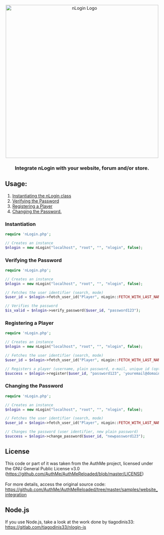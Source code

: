 <div id="nlogin-logo" align="center">
    <br />
    <img src="https://www.nickuc.com/static/assets/img/nlogin.svg" alt="nLogin Logo" width="500"/>
    <h3>Integrate nLogin with your website, forum and/or store.</h3>
</div>

## Usage:
1. [Instantiating the nLogin class](#instantiation)
2. [Verifying the Password](#verifying-the-password)
3. [Registering a Player](#registering-a-player)
4. [Changing the Password.](#changing-the-password)

### <div id="instantiation">Instantiation</div>

```php
require 'nLogin.php';

// Creates an instance
$nlogin = new nLogin("localhost", "root", "", "nlogin", false);
```

### <div id="verifying-the-password">Verifying the Password</div>

```php
require 'nLogin.php';

// Creates an instance
$nlogin = new nLogin("localhost", "root", "", "nlogin", false);

// Fetches the user identifier (search, mode)
$user_id = $nlogin->fetch_user_id("Player", nLogin::FETCH_WITH_LAST_NAME);

// Verifies the password
$is_valid = $nlogin->verify_password($user_id, "password123");
```

### <div id="registering-a-player">Registering a Player</div>

```php
require 'nLogin.php';

// Creates an instance
$nlogin = new nLogin("localhost", "root", "", "nlogin", false);

// Fetches the user identifier (search, mode)
$user_id = $nlogin->fetch_user_id("Player", nLogin::FETCH_WITH_LAST_NAME);

// Registers a player (username, plain password, e-mail, unique id (optional), mojang id (optional), bedrock id (optional))
$success = $nlogin->register($user_id, "password123", 'youremail@domain.com', null, null, null);
```

### <div id="changing-the-password">Changing the Password</div>

```php
require 'nLogin.php';

// Creates an instance
$nlogin = new nLogin("localhost", "root", "", "nlogin", false);

// Fetches the user identifier (search, mode)
$user_id = $nlogin->fetch_user_id("Player", nLogin::FETCH_WITH_LAST_NAME);

// Changes the password (user identifier, new plain password)
$success = $nlogin->change_password($user_id, "newpassword123");
```

## <div id="license">License</div>
This code or part of it was taken from the AuthMe project, licensed under the GNU General Public License v3.0 (https://github.com/AuthMe/AuthMeReloaded/blob/master/LICENSE)<br>
<br>
For more details, access the original source code: <br>
https://github.com/AuthMe/AuthMeReloaded/tree/master/samples/website_integration

## <div id="nodejs">Node.js</div>

If you use Node.js, take a look at the work done by tiagodinis33: https://gitlab.com/tiagodinis33/nlogin-js
